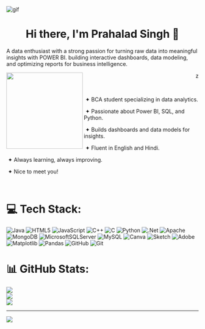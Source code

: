  ![gif](https://github.com/user-attachments/assets/fd422f96-25a4-4e31-9b10-07a1f1ad284c)


<h1 align="center">Hi there, I'm Prahalad Singh 👋</h1>
 A  data enthusiast with a strong passion for turning raw data into meaningful insights with POWER BI. building interactive dashboards, data modeling, and optimizing reports for business intelligence.

 
<br>
<div>
 <div>
  <img src="./assets/images/haruhiro.png" align="left" width="200px">
  <p align="right">z

   &nbsp;
    
   &nbsp;&#10022; BCA student specializing in data analytics.  

   &nbsp;&#10022; Passionate about Power BI, SQL, and Python.

   &nbsp;&#10022; Builds dashboards and data models for insights.

   &nbsp;&#10022; Fluent in English and Hindi. 

   &nbsp;&#10022; Always learning, always improving.
   
   &nbsp;&#10022; Nice to meet you!
   
  </p>
 </div>
</div>

<br>

# 💻 Tech Stack:
![Java](https://img.shields.io/badge/java-%23ED8B00.svg?style=for-the-badge&logo=openjdk&logoColor=white) ![HTML5](https://img.shields.io/badge/html5-%23E34F26.svg?style=for-the-badge&logo=html5&logoColor=white) ![JavaScript](https://img.shields.io/badge/javascript-%23323330.svg?style=for-the-badge&logo=javascript&logoColor=%23F7DF1E) ![C++](https://img.shields.io/badge/c++-%2300599C.svg?style=for-the-badge&logo=c%2B%2B&logoColor=white) ![C](https://img.shields.io/badge/c-%2300599C.svg?style=for-the-badge&logo=c&logoColor=white) ![Python](https://img.shields.io/badge/python-3670A0?style=for-the-badge&logo=python&logoColor=ffdd54) ![.Net](https://img.shields.io/badge/.NET-5C2D91?style=for-the-badge&logo=.net&logoColor=white) ![Apache](https://img.shields.io/badge/apache-%23D42029.svg?style=for-the-badge&logo=apache&logoColor=white) ![MongoDB](https://img.shields.io/badge/MongoDB-%234ea94b.svg?style=for-the-badge&logo=mongodb&logoColor=white) ![MicrosoftSQLServer](https://img.shields.io/badge/Microsoft%20SQL%20Server-CC2927?style=for-the-badge&logo=microsoft%20sql%20server&logoColor=white) ![MySQL](https://img.shields.io/badge/mysql-4479A1.svg?style=for-the-badge&logo=mysql&logoColor=white) ![Canva](https://img.shields.io/badge/Canva-%2300C4CC.svg?style=for-the-badge&logo=Canva&logoColor=white) ![Sketch](https://img.shields.io/badge/Sketch-FFB387?style=for-the-badge&logo=sketch&logoColor=black) ![Adobe](https://img.shields.io/badge/adobe-%23FF0000.svg?style=for-the-badge&logo=adobe&logoColor=white) ![Matplotlib](https://img.shields.io/badge/Matplotlib-%23ffffff.svg?style=for-the-badge&logo=Matplotlib&logoColor=black) ![Pandas](https://img.shields.io/badge/pandas-%23150458.svg?style=for-the-badge&logo=pandas&logoColor=white) ![GitHub](https://img.shields.io/badge/github-%23121011.svg?style=for-the-badge&logo=github&logoColor=white) ![Git](https://img.shields.io/badge/git-%23F05033.svg?style=for-the-badge&logo=git&logoColor=white)
# 📊 GitHub Stats:
![](https://github-readme-stats.vercel.app/api?username=Prahaladsingh221&theme=dark&hide_border=false&include_all_commits=false&count_private=false)<br/>
![](https://nirzak-streak-stats.vercel.app/?user=Prahaladsingh221&theme=dark&hide_border=false)<br/>
![](https://github-readme-stats.vercel.app/api/top-langs/?username=Prahaladsingh221&theme=dark&hide_border=false&include_all_commits=false&count_private=false&layout=compact)

---
[![](https://visitcount.itsvg.in/api?id=Prahaladsingh221&icon=0&color=0)](https://visitcount.itsvg.in)

<!-- Proudly created with GPRM ( https://gprm.itsvg.in ) -->
